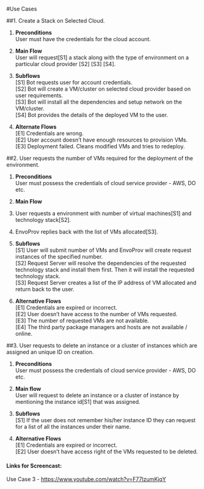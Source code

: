 #Use Cases

##1. Create a Stack on Selected Cloud.

1. **Preconditions**  
User must have the credentials for the cloud account.

2. **Main Flow**  
User will request[S1] a stack along with the type of environment on a particular cloud provider [S2] [S3] [S4].

3. **Subflows** <br>
 [S1] Bot requests user for account credentials. <br>
 [S2] Bot will create a VM/cluster on selected cloud provider based on user requirements. <br>
 [S3] Bot will install all the dependencies and setup network on the VM/cluster. <br>
 [S4] Bot provides the details of the deployed VM to the user. <br>
4. **Alternate Flows** <br>
 [E1] Credentials are wrong. <br>
 [E2] User account doesn’t have enough resources to provision VMs. <br>
 [E3] Deployment failed. Cleans modified VMs and tries to redeploy. <br>

##2. User requests the number of VMs required for the deployment of the environment.

1. **Preconditions**  
User must possess the credentials of cloud service provider - AWS, DO etc.

2. **Main Flow**
  1. User requests a environment with number of virtual machines[S1] and technology stack[S2].
  2. EnvoProv replies back with the list of VMs allocated[S3].
  
3. **Subflows** <br>
 [S1] User will submit number of VMs and EnvoProv will create request instances of the specified number. <br>
 [S2] Request Server will resolve the dependencies of the requested technology stack and install them first. Then it will install the requested technology stack. <br>
 [S3] Request Server creates a list of the IP address of VM allocated and return back to the user. <br>


4. **Alternative Flows** <br>
 [E1] Credentials are expired or incorrect. <br>
 [E2] User doesn’t have access to the number of VMs requested. <br>
 [E3] The number of requested VMs are not available. <br>
 [E4] The third party package managers and hosts are not available / online. <br>


##3. User requests to delete an instance or a cluster of instances which are assigned an unique ID on creation. 

1. **Preconditions**  
  User must possess the credentials of cloud service provider - AWS, DO etc.

2. **Main flow** <br>
  User will request to delete an instance or a cluster of instance by mentioning the instance id[S1] that was assigned.
  
3. **Subflows** <br>
  [S1] If the user does not remember his/her instance ID they can request for a list of all the instances under their name. <br>
4. **Alternative Flows** <br>
  [E1] Credentials are expired or incorrect. <br>
	[E2] User doesn’t have access right of the VMs requested to be deleted. <br>

#### Links for Screencast:
Use Case 3 - https://www.youtube.com/watch?v=F77IzumKjqY
